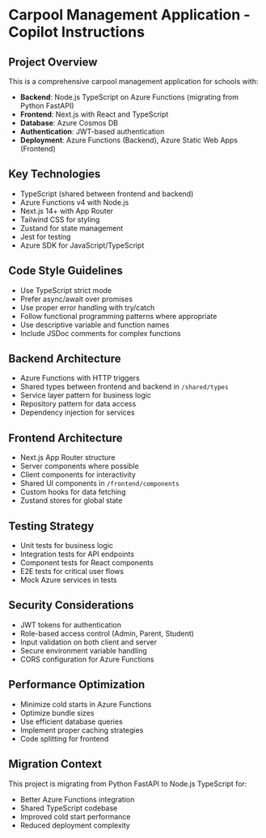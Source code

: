 <!-- Use this file to provide workspace-specific custom instructions to Copilot. For more details, visit https://code.visualstudio.com/docs/copilot/copilot-customization#_use-a-githubcopilotinstructionsmd-file -->

# Carpool Management Application - Copilot Instructions

## Project Overview
This is a comprehensive carpool management application for schools with:
- **Backend**: Node.js TypeScript on Azure Functions (migrating from Python FastAPI)
- **Frontend**: Next.js with React and TypeScript
- **Database**: Azure Cosmos DB
- **Authentication**: JWT-based authentication
- **Deployment**: Azure Functions (Backend), Azure Static Web Apps (Frontend)

## Key Technologies
- TypeScript (shared between frontend and backend)
- Azure Functions v4 with Node.js
- Next.js 14+ with App Router
- Tailwind CSS for styling
- Zustand for state management
- Jest for testing
- Azure SDK for JavaScript/TypeScript

## Code Style Guidelines
- Use TypeScript strict mode
- Prefer async/await over promises
- Use proper error handling with try/catch
- Follow functional programming patterns where appropriate
- Use descriptive variable and function names
- Include JSDoc comments for complex functions

## Backend Architecture
- Azure Functions with HTTP triggers
- Shared types between frontend and backend in `/shared/types`
- Service layer pattern for business logic
- Repository pattern for data access
- Dependency injection for services

## Frontend Architecture
- Next.js App Router structure
- Server components where possible
- Client components for interactivity
- Shared UI components in `/frontend/components`
- Custom hooks for data fetching
- Zustand stores for global state

## Testing Strategy
- Unit tests for business logic
- Integration tests for API endpoints
- Component tests for React components
- E2E tests for critical user flows
- Mock Azure services in tests

## Security Considerations
- JWT tokens for authentication
- Role-based access control (Admin, Parent, Student)
- Input validation on both client and server
- Secure environment variable handling
- CORS configuration for Azure Functions

## Performance Optimization
- Minimize cold starts in Azure Functions
- Optimize bundle sizes
- Use efficient database queries
- Implement proper caching strategies
- Code splitting for frontend

## Migration Context
This project is migrating from Python FastAPI to Node.js TypeScript for:
- Better Azure Functions integration
- Shared TypeScript codebase
- Improved cold start performance
- Reduced deployment complexity
